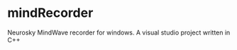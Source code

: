 mindRecorder
============

Neurosky MindWave recorder for windows. A visual studio project written in C++
